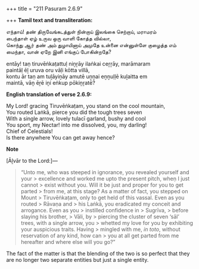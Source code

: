 +++
title = "211 Pasuram 2.6.9"

+++
**Tamil text and transliteration:**

எந்தாய்! தண் திருவேங்கடத்துள் நின்றாய் இலங்கை செற்றாய், மராமரம்  
பைந்தாள் ஏழ் உருவ ஒரு வாளி கோத்த வில்லா,  
கொந்து ஆர் தண் அம் துழாயினாய் அமுதே உன்னை என்னுள்ளே குழைத்த எம்  
மைந்தா, வான் ஏறே இனி எங்குப் போகின்றதே?

entāy! taṇ tiruvēṅkaṭattuḷ niṉṟāy ilaṅkai ceṟṟāy, marāmaram  
paintāḷ ēḻ uruva oru vāḷi kōtta villā,  
kontu ār taṇ am tuḻāyiṉāy amutē uṉṉai eṉṉuḷḷē kuḻaitta em  
maintā, vāṉ ēṟē iṉi eṅkup pōkiṉṟatē?

**English translation of verse 2.6.9:**

My Lord! gracing Tiruvēṅkaṭam, you stand on the cool mountain,  
You routed Laṅkā, pierce you did the tough trees seven  
With a single arrow, lovely tulacī garland, bushy and cool  
You sport, my Nectar! into me dissolved, you, my darling!  
Chief of Celestials!  
Is there anywhere You can get away hence?

**Note**

[Āḻvār to the Lord:]—

> “Unto me, who was steeped in ignorance, you revealed yourself and your > excellence and worked me upto the present pitch, wheṇ I just cannot > exist without you. Will it be just and proper for you to get parted > from me, at this stage? As a matter of fact, you stepped on Mount > Tiruvēṅkaṭam, only to get held of this vassal. Even as you routed > Rāvaṇa and > his Laṅkā, you eradicated my conceit and arrogance. Even as you > instilled confidence in > Sugrīva, > before slaying his brother, > Vāli, by > piercing the cluster of seven ‘sāl’ trees, with a single arrow, you > whetted my love for you by exhibiting your auspicious traits. Having > mingled with me, *in toto*, without reservation of any kind, how can > you at all get parted from me hereafter and where else will you go?”

The fact of the matter is that the blending of the two is so perfect that they are no longer two separate entities but just a single entity.


